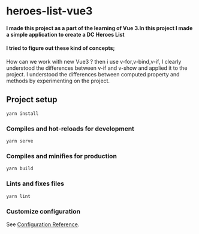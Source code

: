 # heroes-list-vue3

#### I made this project as a part of the learning of Vue 3.In this project I made a simple application to create a DC Heroes List

#### I tried to figure out these kind of concepts;

How can we work with new Vue3 ? then i use v-for,v-bind,v-if, I clearly understood the differences between v-if and v-show and applied it to the project.
 I understood the differences between computed property and methods by experimenting on the project.

## Project setup

```
yarn install
```

### Compiles and hot-reloads for development

```
yarn serve
```

### Compiles and minifies for production

```
yarn build
```

### Lints and fixes files

```
yarn lint
```

### Customize configuration

See [Configuration Reference](https://cli.vuejs.org/config/).
